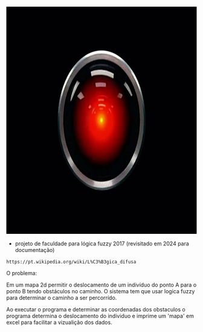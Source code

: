 
<p align="center">
  <img width="600" height="600" src="./00-doc/icon/hal9000.jpeg">
</p>



- projeto de faculdade para lógica fuzzy 2017 (revisitado em 2024 para documentação)
```
https://pt.wikipedia.org/wiki/L%C3%B3gica_difusa
```

O problema:

Em um mapa 2d permitir o deslocamento de um indivíduo do ponto A 
para o ponto B tendo obstáculos no caminho. O sistema tem que usar logica fuzzy 
para determinar o caminho a ser percorrído.



Ao executar o programa e determinar as coordenadas dos obstaculos
o programa determina o deslocamento do individuo e imprime um 'mapa'
em excel para facilitar a vizualição dos dados.